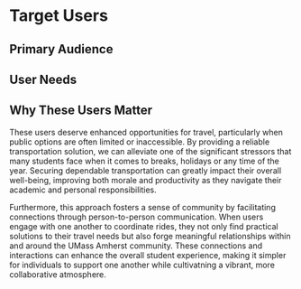 # Target Users

## Primary Audience



## User Needs



## Why These Users Matter

These users deserve enhanced opportunities for travel, particularly when public options are often limited or inaccessible. By providing a reliable transportation solution, we can alleviate one of the significant stressors that many students face when it comes to breaks, holidays or any time of the year. Securing dependable transportation can greatly impact their overall well-being, improving both morale and productivity as they navigate their academic and personal responsibilities. 

Furthermore, this approach fosters a sense of community by facilitating connections through person-to-person communication. When users engage with one another to coordinate rides, they not only find practical solutions to their travel needs but also forge meaningful relationships within and around the UMass Amherst community. These connections and interactions can enhance the overall student experience, making it simpler for individuals to support one another while cultivatning a vibrant, more collaborative atmosphere.
